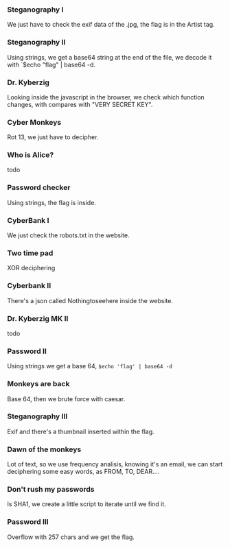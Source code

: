### Steganography I
We just have to check the exif data of the .jpg, the flag is in the Artist tag.

### Steganography II
Using strings, we get a base64 string at the end of the file, we decode it with `$echo "flag" | base64 -d.

### Dr. Kyberzig
Looking inside the javascript in the browser, we check which function changes, with compares with "VERY SECRET KEY".

### Cyber Monkeys
Rot 13, we just have to decipher.

### Who is Alice?
todo

### Password checker
Using strings, the flag is inside.

### CyberBank I 
We just check the robots.txt in the website.

### Two time pad
XOR deciphering

### Cyberbank II
There's a json called Nothingtoseehere inside the website.

### Dr. Kyberzig MK II
todo

### Password II
Using strings we get a base 64, `$echo 'flag' | base64 -d`

### Monkeys are back
Base 64, then we brute force with caesar.

### Steganography III
Exif and there's a thumbnail inserted within the flag.

### Dawn of the monkeys
Lot of text, so we use frequency analisis, knowing it's an email, we can start deciphering some easy words, as FROM, TO, DEAR....

### Don't rush my passwords
Is SHA1, we create a little script to iterate until we find it.

### Password III
Overflow with 257 chars and we get the flag.


